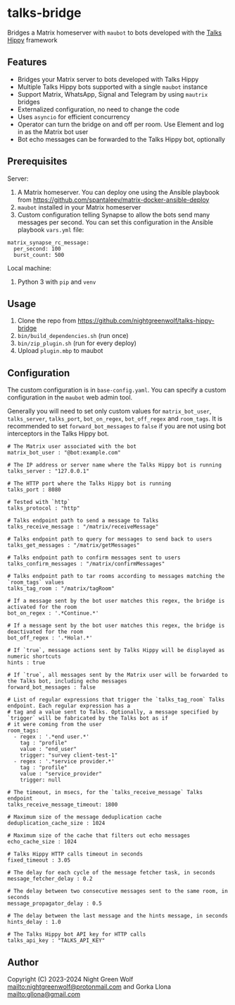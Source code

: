 # talks-bridge

Bridges a Matrix homeserver with `maubot` to bots developed with the [Talks Hippy](https://gitlab.com/gllona/talks-hippy) framework

## Features

- Bridges your Matrix server to bots developed with Talks Hippy
- Multiple Talks Hippy bots supported with a single `maubot` instance
- Support Matrix, WhatsApp, Signal and Telegram by using `mautrix` bridges
- Externalized configuration, no need to change the code
- Uses `asyncio` for efficient concurrency
- Operator can turn the bridge on and off per room. Use Element and log in as the Matrix bot user
- Bot echo messages can be forwarded to the Talks Hippy bot, optionally

## Prerequisites

Server:

1. A Matrix homeserver. You can deploy one using the Ansible playbook from https://github.com/spantaleev/matrix-docker-ansible-deploy
2. `maubot` installed in your Matrix homeserver
3. Custom configuration telling Synapse to allow the bots send many messages per second. You can set this configuration in
   the Ansible playbook `vars.yml` file:
```
matrix_synapse_rc_message:
  per_second: 100
  burst_count: 500
```

Local machine:

1. Python 3 with `pip` and `venv`

## Usage

1. Clone the repo from https://github.com/nightgreenwolf/talks-hippy-bridge
2. `bin/build_dependencies.sh` (run once)
3. `bin/zip_plugin.sh` (run for every deploy)
4. Upload `plugin.mbp` to maubot

## Configuration

The custom configuration is in `base-config.yaml`. You can specify a custom configuration in the `maubot` web admin tool.

Generally you will need to set only custom values for `matrix_bot_user`, `talks_server`, `talks_port`, `bot_on_regex`, `bot_off_regex` and
`room_tags`. It is recommended to set `forward_bot_messages` to `false` if you are not using bot interceptors in the
Talks Hippy bot.

```
# The Matrix user associated with the bot
matrix_bot_user : "@bot:example.com"

# The IP address or server name where the Talks Hippy bot is running
talks_server : "127.0.0.1"

# The HTTP port where the Talks Hippy bot is running
talks_port : 8080

# Tested with `http`
talks_protocol : "http"

# Talks endpoint path to send a message to Talks
talks_receive_message : "/matrix/receiveMessage"

# Talks endpoint path to query for messages to send back to users
talks_get_messages : "/matrix/getMessages"

# Talks endpoint path to confirm messages sent to users
talks_confirm_messages : "/matrix/confirmMessages"

# Talks endpoint path to tar rooms according to messages matching the `room_tags` values
talks_tag_room : "/matrix/tagRoom"

# If a message sent by the bot user matches this regex, the bridge is activated for the room 
bot_on_regex : '.*Continue.*'

# If a message sent by the bot user matches this regex, the bridge is deactivated for the room
bot_off_regex : '.*Hola!.*'

# If `true`, message actions sent by Talks Hippy will be displayed as numeric shortcuts
hints : true

# If `true`, all messages sent by the Matrix user will be forwarded to the Talks bot, including echo messages
forward_bot_messages : false

# List of regular expressions that trigger the `talks_tag_room` Talks endpoint. Each regular expression has a
# tag and a value sent to Talks. Optionally, a message specified by `trigger` will be fabricated by the Talks bot as if
# it were coming from the user
room_tags:
  - regex : '.*end user.*'
    tag : "profile"
    value : "end_user"
    trigger: "survey client-test-1"
  - regex : '.*service provider.*'
    tag : "profile"
    value : "service_provider"
    trigger: null

# The timeout, in msecs, for the `talks_receive_message` Talks endpoint
talks_receive_message_timeout: 1800

# Maximum size of the message deduplication cache
deduplication_cache_size : 1024

# Maximum size of the cache that filters out echo messages
echo_cache_size : 1024

# Talks Hippy HTTP calls timeout in seconds
fixed_timeout : 3.05

# The delay for each cycle of the message fetcher task, in seconds
message_fetcher_delay : 0.2

# The delay between two consecutive messages sent to the same room, in seconds
message_propagator_delay : 0.5

# The delay between the last message and the hints message, in seconds 
hints_delay : 1.0

# The Talks Hippy bot API key for HTTP calls
talks_api_key : "TALKS_API_KEY"
```

## Author

Copyright (C) 2023-2024 Night Green Wolf <mailto:nightgreenwolf@protonmail.com> and Gorka Llona <mailto:gllona@gmail.com>

